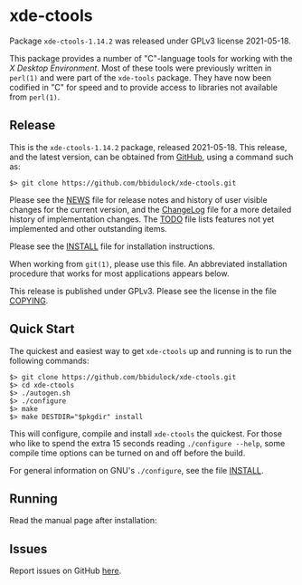 [xde-ctools -- read me first file.  2021-05-18]: #

xde-ctools
===============

Package `xde-ctools-1.14.2` was released under GPLv3 license 2021-05-18.

This package provides a number of "C"-language tools for working with
the _X Desktop Environment_.  Most of these tools were previously
written in `perl(1)` and were part of the `xde-tools` package.  They
have now been codified in "C" for speed and to provide access to
libraries not available from `perl(1)`.


Release
-------

This is the `xde-ctools-1.14.2` package, released 2021-05-18.  This
release, and the latest version, can be obtained from [GitHub][1], using
a command such as:

    $> git clone https://github.com/bbidulock/xde-ctools.git

Please see the [NEWS][3] file for release notes and history of user
visible changes for the current version, and the [ChangeLog][4] file for
a more detailed history of implementation changes.  The [TODO][5] file
lists features not yet implemented and other outstanding items.

Please see the [INSTALL][7] file for installation instructions.

When working from `git(1)`, please use this file.  An abbreviated
installation procedure that works for most applications appears below.

This release is published under GPLv3.  Please see the license in the
file [COPYING][9].


Quick Start
-----------

The quickest and easiest way to get `xde-ctools` up and running is to run
the following commands:

    $> git clone https://github.com/bbidulock/xde-ctools.git
    $> cd xde-ctools
    $> ./autogen.sh
    $> ./configure
    $> make
    $> make DESTDIR="$pkgdir" install

This will configure, compile and install `xde-ctools` the quickest.  For
those who like to spend the extra 15 seconds reading `./configure
--help`, some compile time options can be turned on and off before the
build.

For general information on GNU's `./configure`, see the file
[INSTALL][7].


Running
-------

Read the manual page after installation:


Issues
------

Report issues on GitHub [here][2].



[1]: https://github.com/bbidulock/xde-ctools
[2]: https://github.com/bbidulock/xde-ctools/issues
[3]: https://github.com/bbidulock/xde-ctools/blob/master/NEWS
[4]: https://github.com/bbidulock/xde-ctools/blob/master/ChangeLog
[5]: https://github.com/bbidulock/xde-ctools/blob/master/TODO
[6]: https://github.com/bbidulock/xde-ctools/blob/master/COMPLIANCE
[7]: https://github.com/bbidulock/xde-ctools/blob/master/INSTALL
[8]: https://github.com/bbidulock/xde-ctools/blob/master/LICENSE
[9]: https://github.com/bbidulock/xde-ctools/blob/master/COPYING

[ vim: set ft=markdown sw=4 tw=72 nocin nosi fo+=tcqlorn spell: ]: #
